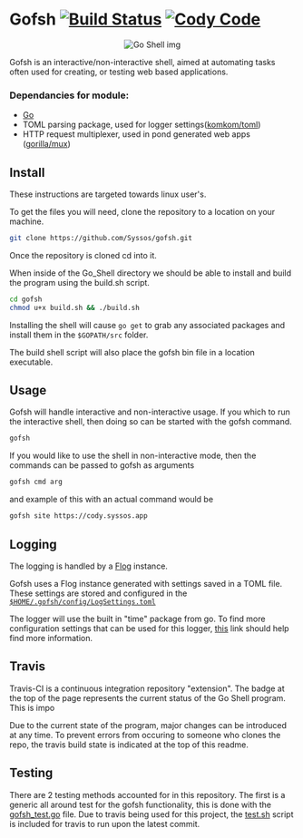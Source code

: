 # Gofsh [![Build Status](https://travis-ci.com/Syssos/gofsh.svg?branch=main)](https://travis-ci.com/github/Syssos/gofsh)  [![Cody Code](https://syssos.app/static/images/index/cody_code.svg)](https://syssos.app)

<p align="center">
  <img src="https://syssos.app/static/images/index/gofsh.png" alt="Go Shell img"/>
</p>

Gofsh is an interactive/non-interactive shell, aimed at automating tasks often used for creating, or testing web based applications. 

### Dependancies for module:
- [Go](https://golang.org/)
- TOML parsing package, used for logger settings([komkom/toml](https://github.com/komkom/toml))
- HTTP request multiplexer, used in pond generated web apps ([gorilla/mux](https://github.com/gorilla/mux))

## Install

These instructions are targeted towards linux user's.

To get the files you will need, clone the repository to a location on your machine.

```bash
git clone https://github.com/Syssos/gofsh.git
```
Once the repository is cloned cd into it. 

When inside of the Go_Shell directory we should be able to install and build the program using the build.sh script.

``` bash
cd gofsh
chmod u+x build.sh && ./build.sh
```

Installing the shell will cause ```go get``` to grab any associated packages and install them in the ```$GOPATH/src``` folder.

The build shell script will also place the gofsh bin file in a location executable.

## Usage
Gofsh will handle interactive and non-interactive usage. If you which to run the interactive shell, then doing so can be started with the gofsh command.

```bash
gofsh
```

If you would like to use the shell in non-interactive mode, then the commands can be passed to gofsh as arguments

```bash
gofsh cmd arg
```
and example of this with an actual command would be

```bash
gofsh site https://cody.syssos.app
```

## Logging
The logging is handled by a [Flog](https://github.com/Syssos/gofsh/tree/main/src/filelog#filelog) instance. 

Gofsh uses a Flog instance generated with settings saved in a TOML file. These settings are stored and configured in the [``` $HOME/.gofsh/config/LogSettings.toml ```](https://github.com/Syssos/gofsh/blob/main/etc/config/config/LogSettings.toml)

The logger will use the built in "time" package from go. To find more configuration settings that can be used for this logger, [this](https://www.geeksforgeeks.org/time-formatting-in-golang/) link should help find more information.

## Travis
Travis-CI is a continuous integration repository "extension". The badge at the top of the page represents the current status of the Go Shell program. This is impo

Due to the current state of the program, major changes can be introduced at any time. To prevent errors from occuring to someone who clones the repo, the travis build state is indicated at the top of this readme.

## Testing 

There are 2 testing methods accounted for in this repository. The first is a generic all around test for the gofsh functionality, this is done with the [gofsh_test.go](https://github.com/Syssos/gofsh/blob/main/gofsh_test.go) file. Due to travis being used for this project, the [test.sh](https://github.com/Syssos/gofsh/blob/main/test.sh) script is included for travis to run upon the latest commit.
